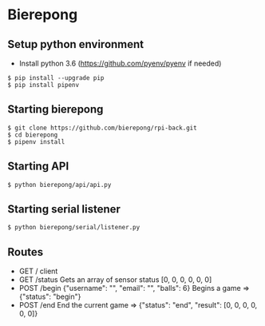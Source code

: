 # Bierepong
## Setup python environment
 * Install python 3.6 (https://github.com/pyenv/pyenv if needed)
 ```
$ pip install --upgrade pip
$ pip install pipenv
```

## Starting bierepong
```
$ git clone https://github.com/bierepong/rpi-back.git
$ cd bierepong
$ pipenv install
```

## Starting API
```
$ python bierepong/api/api.py
```
## Starting serial listener
```
$ python bierepong/serial/listener.py
```

## Routes

* GET / client
* GET /status Gets an array of sensor status [0, 0, 0, 0, 0, 0]
* POST /begin {"username": "", "email": "", "balls": 6} Begins a game => {"status": "begin"}
* POST /end End the current game => {"status": "end", "result": [0, 0, 0, 0, 0, 0]}
